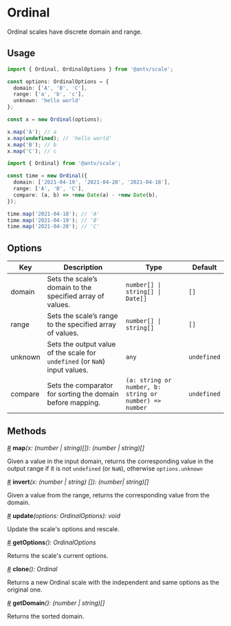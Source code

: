 # Ordinal

Ordinal scales have discrete domain and range.

## Usage

```ts
import { Ordinal, OrdinalOptions } from '@antv/scale';

const options: OrdinalOptions = {
  domain: ['A', 'B', 'C'],
  range: ['a', 'b', 'c'],
  unknown: 'hello world'
};

const x = new Ordinal(options);

x.map('A'); // a
x.map(undefined); // 'hello world'
x.map('B'); // b
x.map('C'); // c
```

```ts
import { Ordinal} from '@antv/scale';

const time = new Ordinal({
  domain: ['2021-04-19', '2021-04-20', '2021-04-18'],
  range: ['A', 'B', 'C'],
  compare: (a, b) => +new Date(a) - +new Date(b),
});

time.map('2021-04-18'); // 'A'
time.map('2021-04-19'); // 'B'
time.map('2021-04-20'); // 'C'
```

## Options

| Key | Description | Type | Default|  
| ----| ----------- | -----| -------|
| domain | Sets the scale’s domain to the specified array of values. | <code>number[] &#124; string[] &#124; Date[] | `[]` |
| range | Sets the scale’s range to the specified array of values. | <code>number[] &#124; string[]</code> | `[]` |
| unknown | Sets the output value of the scale for `undefined` (or `NaN`) input values. | `any` | `undefined` |
| compare | Sets the comparator for sorting the domain before mapping. | ```(a: string or number, b: string or number) => number```| `undefined` |

## Methods

<a name="ordinal_map" href="#ordinal_map">#</a> **map**<i>(x: (number | string)[]): (number | string)[]</i>

Given a value in the input domain, returns the corresponding value in the output range if it is not `undefined` (or `NaN`), otherwise `options.unknown`

<a name="ordinal_invert" href="#ordinal_invert">#</a> **invert**<i>(x: (number | string) []): (number| string)[]</i>

Given a value from the range, returns the corresponding value from the domain.

<a name="ordinal_update" href="#ordinal_update">#</a> **update**<i>(options: OrdinalOptions): void</i>

Update the scale's options and rescale.

<a name="ordinal_getOptions" href="#ordinal_getOptions">#</a> **getOptions**<i>(): OrdinalOptions</i>

Returns the scale's current options.

<a name="ordinal_clone" href="#ordinal_clone">#</a> **clone**<i>(): Ordinal</i>

Returns a new Ordinal scale with the independent and same options as the original one.

<a name="ordinal_get_domain" href="#ordinal_get_domain">#</a> **getDomain**<i>(): (number | string)[]</i>

Returns the sorted domain.
